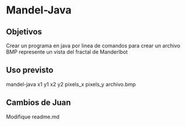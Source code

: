 # Mandel-Java

## Objetivos

Crear un programa en java por linea de comandos para crear un archivo BMP represente un vista del fractal de Manderlbot

## Uso previsto

mandel-java x1 y1 x2 y2 pixels_x pixels_y archivo.bmp


## Cambios de Juan

Modifique readme.md
